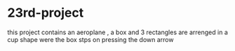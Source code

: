 # 23rd-project
this project contains an aeroplane , a box and 3 rectangles are arrenged in a cup shape were the box stps on pressing the down arrow
